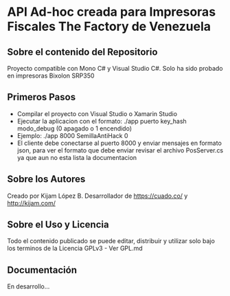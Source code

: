 API Ad-hoc creada para Impresoras Fiscales The Factory de Venezuela
==========================

## Sobre el contenido del Repositorio

Proyecto compatible con Mono C# y Visual Studio C#.
Solo ha sido probado en impresoras Bixolon SRP350

## Primeros Pasos

- Compilar el proyecto con Visual Studio o Xamarin Studio
- Ejecutar la aplicacion con el formato: ./app puerto key_hash modo_debug (0 apagado o 1 encendido)
- Ejemplo: ./app 8000 SemillaAntiHack 0
- El cliente debe conectarse al puerto 8000 y enviar mensajes en formato json, para ver el formato que debe enviar revisar el archivo PosServer.cs ya que aun no esta lista la documentacion

## Sobre los Autores

Creado por Kijam López B. Desarrollador de https://cuado.co/ y http://kijam.com/

## Sobre el Uso y Licencia

Todo el contenido publicado se puede editar, distribuir y utilizar solo bajo los terminos de la Licencia GPLv3 - Ver GPL.md

## Documentación

En desarrollo...